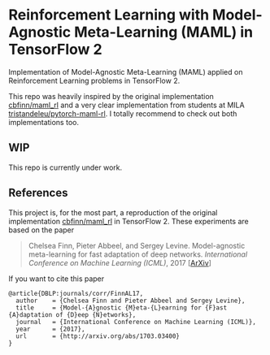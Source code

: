 # Reinforcement Learning with Model-Agnostic Meta-Learning (MAML) in TensorFlow 2
Implementation of Model-Agnostic Meta-Learning (MAML) applied on Reinforcement Learning problems in TensorFlow 2. 

This repo was heavily inspired by the original implementation [cbfinn/maml_rl](https://github.com/cbfinn/maml_rl/) and a very clear implementation from students at MILA [tristandeleu/pytorch-maml-rl](https://github.com/tristandeleu/pytorch-maml-rl). I totally recommend to check out both implementations too.

## WIP
This repo is currently under work.

## References
This project is, for the most part, a reproduction of the original implementation [cbfinn/maml_rl](https://github.com/cbfinn/maml_rl/) in TensorFlow 2. These experiments are based on the paper
> Chelsea Finn, Pieter Abbeel, and Sergey Levine. Model-agnostic meta-learning for fast adaptation of deep
networks. _International Conference on Machine Learning (ICML)_, 2017 [[ArXiv](https://arxiv.org/abs/1703.03400)]

If you want to cite this paper
```
@article{DBLP:journals/corr/FinnAL17,
  author    = {Chelsea Finn and Pieter Abbeel and Sergey Levine},
  title     = {Model-{A}gnostic {M}eta-{L}earning for {F}ast {A}daptation of {D}eep {N}etworks},
  journal   = {International Conference on Machine Learning (ICML)},
  year      = {2017},
  url       = {http://arxiv.org/abs/1703.03400}
}
```